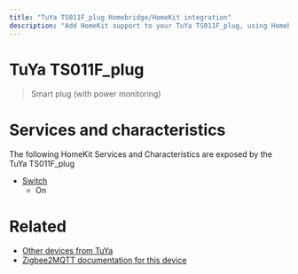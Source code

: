 ```yaml
---
title: "TuYa TS011F_plug Homebridge/HomeKit integration"
description: "Add HomeKit support to your TuYa TS011F_plug, using Homebridge, Zigbee2MQTT and homebridge-z2m."
---
```

<!---
This file has been GENERATED using src/docgen/docgen.ts
DO NOT EDIT THIS FILE MANUALLY!
-->
# TuYa TS011F_plug
> Smart plug (with power monitoring)


# Services and characteristics
The following HomeKit Services and Characteristics are exposed by
the TuYa TS011F_plug

* [Switch](../../switch.md)
  * On


# Related
* [Other devices from TuYa](../index.md#tuya)
* [Zigbee2MQTT documentation for this device](https://www.zigbee2mqtt.io/devices/TS011F_plug.html)